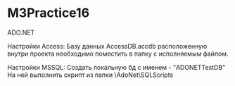 # M3Practice16
ADO.NET

Настройки Access:
Базу данных AccessDB.accdb расположенную внутри проекта необходимо поместить в папку с исполняемым файлом.

Настройки MSSQL:
Создать локальную бд с именем - "ADONETTestDB"
На ней выполнить скрипт из папки \AdoNet\SQLScripts
